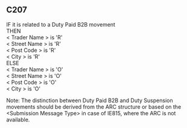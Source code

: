 ## C207
IF it is related to a Duty Paid B2B movement  
THEN  
&lt; Trader Name &gt; is 'R'  
&lt; Street Name &gt; is 'R'   
&lt; Post Code &gt; is 'R'   
&lt; City &gt; is 'R'   
ELSE  
&lt; Trader Name &gt; is 'O'  
&lt; Street Name &gt; is 'O'   
&lt; Post Code &gt; is 'O'   
&lt; City &gt; is 'O'  
   
Note: The distinction between Duty Paid B2B and Duty Suspension movements should be derived from the ARC structure or based on the &lt;Submission Message Type&gt; in case of IE815, where the ARC is not available.
